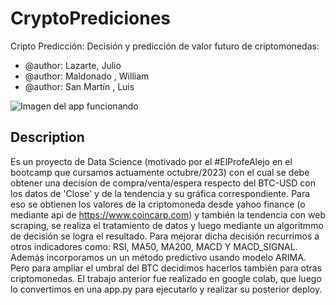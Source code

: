 # CryptoPrediciones
Cripto Predicción: Decisión y predicción de valor futuro de criptomonedas:

* @author: Lazarte, Julio
* @author: Maldonado , William
* @author: San Martín , Luis

![Imagen del app funcionando](img/img.png)

## Description
Es un proyecto de Data Science (motivado por el #ElProfeAlejo en el bootcamp que cursamos actuamente octubre/2023) con el cual se debe obtener una decisíon de compra/venta/espera respecto del BTC-USD con los datos de 'Close' y de la tendencia y su gráfica correspondiente. Para eso se obtienen los valores de la criptomoneda desde yahoo finance (o mediante api de https://www.coincarp.com) y también la tendencia con web scraping, se realiza el tratamiento de datos y luego mediante un algoritmmo de decisión se logra el resultado. Para mejorar dicha decisión recurrimos a otros indicadores como: RSI, MA50, MA200, MACD Y MACD_SIGNAL. Además incorporamos un un método predictivo usando modelo ARIMA. Pero para ampliar el umbral del BTC decidimos hacerlos también para otras criptomonedas. El trabajo anterior fue realizado en google colab, que luego lo convertimos en una app.py para ejecutarlo y realizar su posterior deploy.